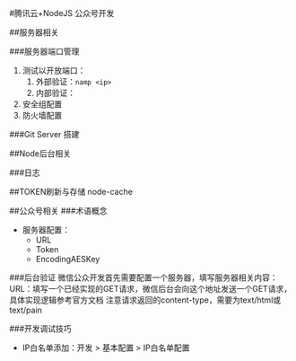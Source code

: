 #腾讯云+NodeJS 公众号开发

##服务器相关

###服务器端口管理
1. 测试以开放端口：
    1. 外部验证：`namp <ip>`
    2. 内部验证：
2. 安全组配置
3. 防火墙配置

###Git Server 搭建

##Node后台相关

###日志


##TOKEN刷新与存储
node-cache

##公众号相关
###术语概念
+ 服务器配置：
    + URL
    + Token
    + EncodingAESKey

###后台验证
微信公众开发首先需要配置一个服务器，填写服务器相关内容：
URL：填写一个已经实现的GET请求，微信后台会向这个地址发送一个GET请求，具体实现逻辑参考官方文档
注意请求返回的content-type，需要为text/html或text/pain

###开发调试技巧
+ IP白名单添加：开发 > 基本配置 > IP白名单配置